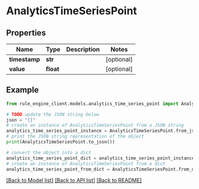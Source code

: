 # AnalyticsTimeSeriesPoint


## Properties

Name | Type | Description | Notes
------------ | ------------- | ------------- | -------------
**timestamp** | **str** |  | [optional] 
**value** | **float** |  | [optional] 

## Example

```python
from rule_engine_client.models.analytics_time_series_point import AnalyticsTimeSeriesPoint

# TODO update the JSON string below
json = "{}"
# create an instance of AnalyticsTimeSeriesPoint from a JSON string
analytics_time_series_point_instance = AnalyticsTimeSeriesPoint.from_json(json)
# print the JSON string representation of the object
print(AnalyticsTimeSeriesPoint.to_json())

# convert the object into a dict
analytics_time_series_point_dict = analytics_time_series_point_instance.to_dict()
# create an instance of AnalyticsTimeSeriesPoint from a dict
analytics_time_series_point_from_dict = AnalyticsTimeSeriesPoint.from_dict(analytics_time_series_point_dict)
```
[[Back to Model list]](../README.md#documentation-for-models) [[Back to API list]](../README.md#documentation-for-api-endpoints) [[Back to README]](../README.md)


